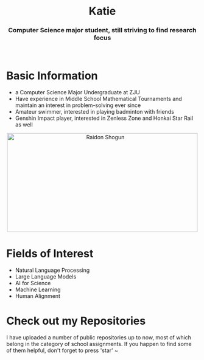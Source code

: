 <h1 align="center">Katie</h1>
<h3 align="center">Computer Science major student, still striving to find research focus</h3>

<br>

# Basic Information
- a Computer Science Major Undergraduate at ZJU
- Have experience in Middle School Mathematical Tournaments and maintain an interest in problem-solving ever since
- Amateur swimmer, interested in playing badminton with friends
- Genshin Impact player, interested in Zenless Zone and Honkai Star Rail as well

<p align="center">
<img src="111.jpg" alt="Raidon Shogun" height="260" width="500"/>
</p>

# Fields of Interest
- Natural Language Processing
- Large Language Models
- AI for Science
- Machine Learning
- Human Alignment

# Check out my Repositories
<p align="left">I have uploaded a number of public repositories up to now, most of which belong in the category of school assignments. If you happen to find some of them helpful, don't forget to press 'star' ~</p>
